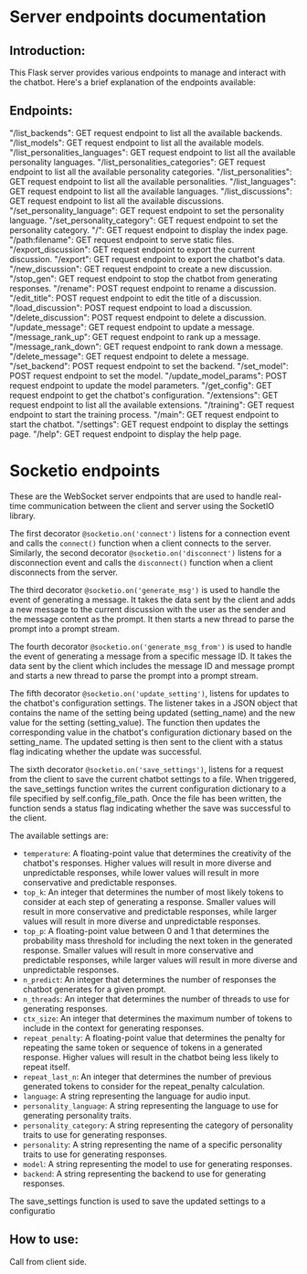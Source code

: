 # Server endpoints documentation

## Introduction:
This Flask server provides various endpoints to manage and interact with the chatbot. Here's a brief explanation of the endpoints available:

##  Endpoints:

"/list_backends": GET request endpoint to list all the available backends.
"/list_models": GET request endpoint to list all the available models.
"/list_personalities_languages": GET request endpoint to list all the available personality languages.
"/list_personalities_categories": GET request endpoint to list all the available personality categories.
"/list_personalities": GET request endpoint to list all the available personalities.
"/list_languages": GET request endpoint to list all the available languages.
"/list_discussions": GET request endpoint to list all the available discussions.
"/set_personality_language": GET request endpoint to set the personality language.
"/set_personality_category": GET request endpoint to set the personality category.
"/": GET request endpoint to display the index page.
"/path:filename": GET request endpoint to serve static files.
"/export_discussion": GET request endpoint to export the current discussion.
"/export": GET request endpoint to export the chatbot's data.
"/new_discussion": GET request endpoint to create a new discussion.
"/stop_gen": GET request endpoint to stop the chatbot from generating responses.
"/rename": POST request endpoint to rename a discussion.
"/edit_title": POST request endpoint to edit the title of a discussion.
"/load_discussion": POST request endpoint to load a discussion.
"/delete_discussion": POST request endpoint to delete a discussion.
"/update_message": GET request endpoint to update a message.
"/message_rank_up": GET request endpoint to rank up a message.
"/message_rank_down": GET request endpoint to rank down a message.
"/delete_message": GET request endpoint to delete a message.
"/set_backend": POST request endpoint to set the backend.
"/set_model": POST request endpoint to set the model.
"/update_model_params": POST request endpoint to update the model parameters.
"/get_config": GET request endpoint to get the chatbot's configuration.
"/extensions": GET request endpoint to list all the available extensions.
"/training": GET request endpoint to start the training process.
"/main": GET request endpoint to start the chatbot.
"/settings": GET request endpoint to display the settings page.
"/help": GET request endpoint to display the help page.

# Socketio endpoints
These are the WebSocket server endpoints that are used to handle real-time communication between the client and server using the SocketIO library.

The first decorator `@socketio.on('connect')` listens for a connection event and calls the `connect()` function when a client connects to the server. Similarly, the second decorator `@socketio.on('disconnect')` listens for a disconnection event and calls the `disconnect()` function when a client disconnects from the server.

The third decorator `@socketio.on('generate_msg')` is used to handle the event of generating a message. It takes the data sent by the client and adds a new message to the current discussion with the user as the sender and the message content as the prompt. It then starts a new thread to parse the prompt into a prompt stream.

The fourth decorator `@socketio.on('generate_msg_from')` is used to handle the event of generating a message from a specific message ID. It takes the data sent by the client which includes the message ID and message prompt and starts a new thread to parse the prompt into a prompt stream.

The fifth decorator `@socketio.on('update_setting')`, listens for updates to the chatbot's configuration settings. The listener takes in a JSON object that contains the name of the setting being updated (setting_name) and the new value for the setting (setting_value). The function then updates the corresponding value in the chatbot's configuration dictionary based on the setting_name. The updated setting is then sent to the client with a status flag indicating whether the update was successful.

The sixth decorator `@socketio.on('save_settings')`, listens for a request from the client to save the current chatbot settings to a file. When triggered, the save_settings function writes the current configuration dictionary to a file specified by self.config_file_path. Once the file has been written, the function sends a status flag indicating whether the save was successful to the client.

The available settings are:

- `temperature`: A floating-point value that determines the creativity of the chatbot's responses. Higher values will result in more diverse and unpredictable responses, while lower values will result in more conservative and predictable responses.
- `top_k`: An integer that determines the number of most likely tokens to consider at each step of generating a response. Smaller values will result in more conservative and predictable responses, while larger values will result in more diverse and unpredictable responses.
- `top_p`: A floating-point value between 0 and 1 that determines the probability mass threshold for including the next token in the generated response. Smaller values will result in more conservative and predictable responses, while larger values will result in more diverse and unpredictable responses.
- `n_predict`: An integer that determines the number of responses the chatbot generates for a given prompt.
- `n_threads`: An integer that determines the number of threads to use for generating responses.
- `ctx_size`: An integer that determines the maximum number of tokens to include in the context for generating responses.
- `repeat_penalty`: A floating-point value that determines the penalty for repeating the same token or sequence of tokens in a generated response. Higher values will result in the chatbot being less likely to repeat itself.
- `repeat_last_n`: An integer that determines the number of previous generated tokens to consider for the repeat_penalty calculation.
- `language`: A string representing the language for audio input.
- `personality_language`: A string representing the language to use for generating personality traits.
- `personality_category`: A string representing the category of personality traits to use for generating responses.
- `personality`: A string representing the name of a specific personality traits to use for generating responses.
- `model`: A string representing the model to use for generating responses.
- `backend`: A string representing the backend to use for generating responses.

The save_settings function is used to save the updated settings to a configuratio


## How to use:

Call from client side.